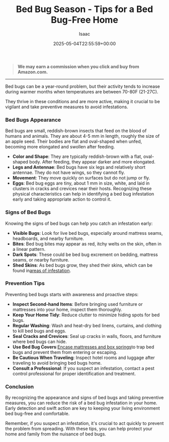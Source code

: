 ﻿---
author: Isaac
layout: post
title: Bed Bug Season - Tips for a Bed Bug-Free Home
date: '2025-05-04T22:55:59+00:00'
categories:
- Bed Bugs
- Guide
tags: []
slug: /bed-bug-season-tips-for-a-bed-bug-free-home/
lastmod: 2025-05-07T12:21:23+03:00
---
> **We may earn a commission when you click and buy from Amazon.com.**
>

---
Bed bugs can be a year-round problem, but their activity tends to increase during warmer months when temperatures are between 70-80F (21-27C).

They thrive in these conditions and are more active, making it crucial to be vigilant and take preventive measures to avoid infestations.
### Bed Bugs Appearance
Bed bugs are small, reddish-brown insects that feed on the blood of humans and animals. They are about 4-5 mm in length, roughly the size of an apple seed. Their bodies are flat and oval-shaped when unfed, becoming more elongated and swollen after feeding.
- **Color and Shape**: They are typically reddish-brown with a flat, oval-shaped body. After feeding, they appear darker and more elongated.
- **Legs and Antennae**: Bed bugs have six legs and relatively short antennae. They do not have wings, so they cannot fly.
- **Movement**: They move quickly on surfaces but do not jump or fly.
- **Eggs**: Bed bug eggs are tiny, about 1 mm in size, white, and laid in clusters in cracks and crevices near their hosts.
Recognizing these physical characteristics can help in identifying a bed bug infestation early and taking appropriate action to control it.
### Signs of Bed Bugs
Knowing the signs of bed bugs can help you catch an infestation early:
- **Visible Bugs**: Look for live bed bugs, especially around mattress seams, headboards, and nearby furniture.
- **Bites**: Bed bug bites may appear as red, itchy welts on the skin, often in a linear pattern.
- **Dark Spots**: These could be bed bug excrement on bedding, mattress seams, or nearby furniture.
- **Shed Skins**: As bed bugs grow, they shed their skins, which can be found in[areas of infestation](https://pestpolicy.com/what-does-bed-bug-poop-look-like/).
### Prevention Tips
Preventing bed bugs starts with awareness and proactive steps:
- **Inspect Second-hand Items**: Before bringing used furniture or mattresses into your home, inspect them thoroughly.
- **Keep Your Home Tidy**: Reduce clutter to minimize hiding spots for bed bugs.
- **Regular Washing**: Wash and heat-dry bed linens, curtains, and clothing to kill bed bugs and eggs.
- **Seal Cracks and Crevices**: Seal up cracks in walls, floors, and furniture where bed bugs can hide.
- **Use Bed Bug Covers**:[Encase mattresses and box springs](https://pestpolicy.com/best-bed-bug-mattress-encasements/)to trap bed bugs and prevent them from entering or escaping.
- **Be Cautious When Traveling**: Inspect hotel rooms and luggage after traveling to avoid bringing bed bugs home.
- **Consult a Professional**: If you suspect an infestation, contact a pest control professional for proper identification and treatment.
### Conclusion
By recognizing the appearance and signs of bed bugs and taking preventive measures, you can reduce the risk of a bed bug infestation in your home. Early detection and swift action are key to keeping your living environment bed bug-free and comfortable.

Remember, if you suspect an infestation, it's crucial to act quickly to prevent the problem from spreading. With these tips, you can help protect your home and family from the nuisance of bed bugs.